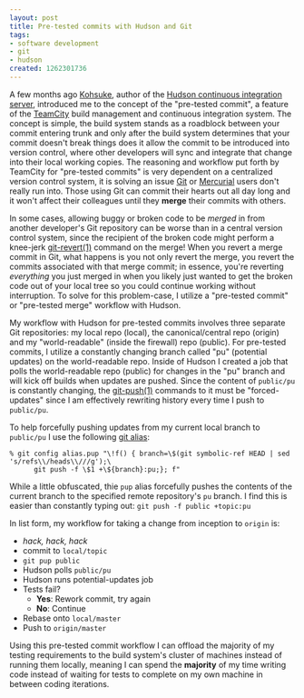 ```yaml
--- 
layout: post
title: Pre-tested commits with Hudson and Git
tags: 
- software development
- git
- hudson
created: 1262301736
---
```

A few months ago <a id="aptureLink_yMRaEAQt6P" href="http://twitter.com/kohsukekawa">Kohsuke</a>, author of the <a id="aptureLink_gay9zt4yuf" href="http://twitter.com/hudsonci">Hudson continuous integration server</a>, 
introduced me to the concept of the "pre-tested commit", a feature of the <a id="aptureLink_h8ICO1PttT" href="http://en.wikipedia.org/wiki/TeamCity">TeamCity</a>
build management and continuous integration system. The concept is simple, the build
system stands as a roadblock between your commit entering trunk and only after the 
build system determines that your commit doesn't break things does it allow the commit
to be introduced into version control, where other developers will sync and integrate 
that change into their local working copies. The reasoning and workflow put forth by 
TeamCity for "pre-tested commits" is very dependent on a centralized version control
system, it is solving an issue <a id="aptureLink_IXcu5r11no" href="http://en.wikipedia.org/wiki/Git%20%28software%29">Git</a> or <a id="aptureLink_cPtvZ5XxiP" href="http://en.wikipedia.org/wiki/Mercurial%20%28software%29">Mercurial</a> users don't really run into. Those using 
Git can commit their hearts out all day long and it won't affect their colleagues until they
**merge** their commits with others.

In some cases, allowing buggy or broken code to be *merged* in from another developer's Git
repository can be worse than in a central version control system, since the recipient of the 
broken code might perform a knee-jerk <a id="aptureLink_N7GE0Q9soz" href="http://www.kernel.org/pub/software/scm/git/docs/git-revert.html">git-revert(1)</a> command on the merge! When you revert 
a merge commit in Git, what happens is you not only revert the merge, you revert the commits 
associated with that merge commit; in essence, you're reverting *everything* you just merged in 
when you likely just wanted to get the broken code out of your local tree so you could continue
working without interruption. To solve for this problem-case, I utilize a "pre-tested commit" or 
"pre-tested merge" workflow with Hudson.

My workflow with Hudson for pre-tested commits involves three separate Git repositories: my local
repo (local), the canonical/central repo (origin) and my "world-readable" (inside the firewall) repo (public). 
For pre-tested commits, I utilize a constantly changing branch called "pu" (potential updates) on the 
world-readable repo. Inside of Hudson I created a job that polls the world-readable repo (public) 
for changes in the "pu" branch and will kick off builds when updates are pushed. Since the content of 
`public/pu` is constantly changing, the <a id="aptureLink_O9LMHblU7c" href="http://www.kernel.org/pub/software/scm/git/docs/git-push.html">git-push(1)</a> commands to it must be "forced-updates" since I am 
effectively rewriting history every time I push to `public/pu`. 

To help forcefully pushing updates from my current local branch to `public/pu` I use the following <a id="aptureLink_jO9JAsy1Sm" href="http://git.or.cz/gitwiki/Aliases">git alias</a>:

    % git config alias.pup "\!f() { branch=\$(git symbolic-ref HEAD | sed 's/refs\\/heads\\///g');\
          git push -f \$1 +\${branch}:pu;}; f"

While a little obfuscated, thie `pup` alias forcefully pushes the contents of the current branch to the specified 
remote repository's `pu` branch. I find this is easier than constantly typing out: `git push -f public +topic:pu` 

In list form, my workflow for taking a change from inception to `origin` is:

* *hack, hack, hack*
* commit to `local/topic`
* `git pup public`
* Hudson polls `public/pu` 
* Hudson runs potential-updates job
* Tests fail?
   * **Yes**: Rework commit, try again
   * **No**: Continue
* Rebase onto `local/master`
* Push to `origin/master`

Using this pre-tested commit workflow I can offload the majority of my testing requirements to the build system's cluster of machines instead of running them locally, meaning I can spend the **majority** of my time writing code instead of waiting for tests to complete on my own machine in between coding iterations.
